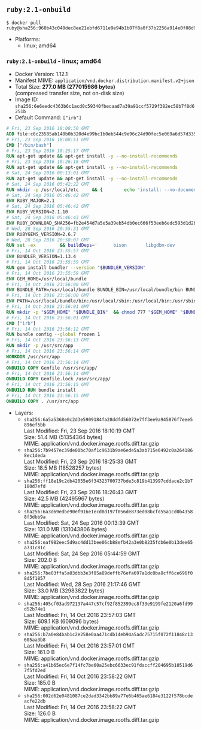 ## `ruby:2.1-onbuild`

```console
$ docker pull ruby@sha256:960b43c040dec8ee21ebfd6711e9e94b1b07f8a0f37b2256a914e0f08d9252ab
```

-	Platforms:
	-	linux; amd64

### `ruby:2.1-onbuild` - linux; amd64

-	Docker Version: 1.12.1
-	Manifest MIME: `application/vnd.docker.distribution.manifest.v2+json`
-	Total Size: **277.0 MB (277015986 bytes)**  
	(compressed transfer size, not on-disk size)
-	Image ID: `sha256:6e6eedc4363b6c1acd0c59340fbecaad7a39a91ccf5729f382ec58b7f8d6251b`
-	Default Command: `["irb"]`

```dockerfile
# Fri, 23 Sep 2016 18:08:50 GMT
ADD file:c6c23585ab140b0b320d4e99bc1b0eb544c9e96c24d90fec5e069a6d57d335ca in / 
# Fri, 23 Sep 2016 18:08:51 GMT
CMD ["/bin/bash"]
# Fri, 23 Sep 2016 18:25:17 GMT
RUN apt-get update && apt-get install -y --no-install-recommends 		ca-certificates 		curl 		wget 	&& rm -rf /var/lib/apt/lists/*
# Fri, 23 Sep 2016 18:26:18 GMT
RUN apt-get update && apt-get install -y --no-install-recommends 		bzr 		git 		mercurial 		openssh-client 		subversion 				procps 	&& rm -rf /var/lib/apt/lists/*
# Sat, 24 Sep 2016 00:13:01 GMT
RUN apt-get update && apt-get install -y --no-install-recommends 		autoconf 		automake 		bzip2 		file 		g++ 		gcc 		imagemagick 		libbz2-dev 		libc6-dev 		libcurl4-openssl-dev 		libdb-dev 		libevent-dev 		libffi-dev 		libgeoip-dev 		libglib2.0-dev 		libjpeg-dev 		libkrb5-dev 		liblzma-dev 		libmagickcore-dev 		libmagickwand-dev 		libmysqlclient-dev 		libncurses-dev 		libpng-dev 		libpq-dev 		libreadline-dev 		libsqlite3-dev 		libssl-dev 		libtool 		libwebp-dev 		libxml2-dev 		libxslt-dev 		libyaml-dev 		make 		patch 		xz-utils 		zlib1g-dev 	&& rm -rf /var/lib/apt/lists/*
# Sat, 24 Sep 2016 05:42:22 GMT
RUN mkdir -p /usr/local/etc 	&& { 		echo 'install: --no-document'; 		echo 'update: --no-document'; 	} >> /usr/local/etc/gemrc
# Sat, 24 Sep 2016 05:46:42 GMT
ENV RUBY_MAJOR=2.1
# Sat, 24 Sep 2016 05:46:42 GMT
ENV RUBY_VERSION=2.1.10
# Sat, 24 Sep 2016 05:46:43 GMT
ENV RUBY_DOWNLOAD_SHA256=fb2e454d7a5e5a39eb54db0ec666f53eeb6edc593d1d2b970ae4d150b831dd20
# Wed, 28 Sep 2016 20:55:31 GMT
ENV RUBYGEMS_VERSION=2.6.7
# Wed, 28 Sep 2016 20:58:07 GMT
RUN set -ex 		&& buildDeps=' 		bison 		libgdbm-dev 		ruby 	' 	&& apt-get update 	&& apt-get install -y --no-install-recommends $buildDeps 	&& rm -rf /var/lib/apt/lists/* 		&& wget -O ruby.tar.gz "https://cache.ruby-lang.org/pub/ruby/$RUBY_MAJOR/ruby-$RUBY_VERSION.tar.gz" 	&& echo "$RUBY_DOWNLOAD_SHA256 *ruby.tar.gz" | sha256sum -c - 		&& mkdir -p /usr/src/ruby 	&& tar -xzf ruby.tar.gz -C /usr/src/ruby --strip-components=1 	&& rm ruby.tar.gz 		&& cd /usr/src/ruby 		&& { 		echo '#define ENABLE_PATH_CHECK 0'; 		echo; 		cat file.c; 	} > file.c.new 	&& mv file.c.new file.c 		&& autoconf 	&& ./configure --disable-install-doc 	&& make -j"$(nproc)" 	&& make install 		&& apt-get purge -y --auto-remove $buildDeps 	&& cd / 	&& rm -r /usr/src/ruby 		&& gem update --system "$RUBYGEMS_VERSION"
# Fri, 14 Oct 2016 23:55:57 GMT
ENV BUNDLER_VERSION=1.13.4
# Fri, 14 Oct 2016 23:55:59 GMT
RUN gem install bundler --version "$BUNDLER_VERSION"
# Fri, 14 Oct 2016 23:55:59 GMT
ENV GEM_HOME=/usr/local/bundle
# Fri, 14 Oct 2016 23:56:00 GMT
ENV BUNDLE_PATH=/usr/local/bundle BUNDLE_BIN=/usr/local/bundle/bin BUNDLE_SILENCE_ROOT_WARNING=1 BUNDLE_APP_CONFIG=/usr/local/bundle
# Fri, 14 Oct 2016 23:56:00 GMT
ENV PATH=/usr/local/bundle/bin:/usr/local/sbin:/usr/local/bin:/usr/sbin:/usr/bin:/sbin:/bin
# Fri, 14 Oct 2016 23:56:01 GMT
RUN mkdir -p "$GEM_HOME" "$BUNDLE_BIN" 	&& chmod 777 "$GEM_HOME" "$BUNDLE_BIN"
# Fri, 14 Oct 2016 23:56:01 GMT
CMD ["irb"]
# Fri, 14 Oct 2016 23:56:12 GMT
RUN bundle config --global frozen 1
# Fri, 14 Oct 2016 23:56:13 GMT
RUN mkdir -p /usr/src/app
# Fri, 14 Oct 2016 23:56:14 GMT
WORKDIR /usr/src/app
# Fri, 14 Oct 2016 23:56:14 GMT
ONBUILD COPY Gemfile /usr/src/app/
# Fri, 14 Oct 2016 23:56:14 GMT
ONBUILD COPY Gemfile.lock /usr/src/app/
# Fri, 14 Oct 2016 23:56:15 GMT
ONBUILD RUN bundle install
# Fri, 14 Oct 2016 23:56:15 GMT
ONBUILD COPY . /usr/src/app
```

-	Layers:
	-	`sha256:6a5a5368e0c2d3e5909184fa28ddfd56072e7ff3ee9a945876f7eee5896ef5bb`  
		Last Modified: Fri, 23 Sep 2016 18:10:19 GMT  
		Size: 51.4 MB (51354364 bytes)  
		MIME: application/vnd.docker.image.rootfs.diff.tar.gzip
	-	`sha256:7b9457ec39de00bc70af1c9631b9ae6ede5a3ab715e6492c0a2641868ec1deda`  
		Last Modified: Fri, 23 Sep 2016 18:25:33 GMT  
		Size: 18.5 MB (18528257 bytes)  
		MIME: application/vnd.docker.image.rootfs.diff.tar.gzip
	-	`sha256:ff18e19c2db42055e6f34323700737bde3c819b413997cddace2c1b7180d7efd`  
		Last Modified: Fri, 23 Sep 2016 18:26:43 GMT  
		Size: 42.5 MB (42495967 bytes)  
		MIME: application/vnd.docker.image.rootfs.diff.tar.gzip
	-	`sha256:6a3d69edbe90ef916e1ecd8d197f056de873ed08bcfd55a1cd0b43588f3dbb9a`  
		Last Modified: Sat, 24 Sep 2016 00:13:39 GMT  
		Size: 131.0 MB (131043806 bytes)  
		MIME: application/vnd.docker.image.rootfs.diff.tar.gzip
	-	`sha256:eaf982eec5d9ac4dd13bee06cb88efb42a3e0b8235fdb6e0b13dee65a731c81c`  
		Last Modified: Sat, 24 Sep 2016 05:44:59 GMT  
		Size: 202.0 B  
		MIME: application/vnd.docker.image.rootfs.diff.tar.gzip
	-	`sha256:7be03ffa5a03dbb3e3f85a89deffb76efa697a1dc0ba8cff6ce696f08d5f1857`  
		Last Modified: Wed, 28 Sep 2016 21:17:46 GMT  
		Size: 33.0 MB (32983822 bytes)  
		MIME: application/vnd.docker.image.rootfs.diff.tar.gzip
	-	`sha256:405cf03ad972137a447c57cf92f852399ec8f33e9199fe2120a6fd99d52b74e1`  
		Last Modified: Fri, 14 Oct 2016 23:57:03 GMT  
		Size: 609.1 KB (609096 bytes)  
		MIME: application/vnd.docker.image.rootfs.diff.tar.gzip
	-	`sha256:b7a0e84bab1c2e258e0aa471cdb14eb94a5adc75715f072f11848c13605aa3b8`  
		Last Modified: Fri, 14 Oct 2016 23:57:01 GMT  
		Size: 161.0 B  
		MIME: application/vnd.docker.image.rootfs.diff.tar.gzip
	-	`sha256:a41b65ec6e7f14fc7be60a25ebc6633ec91fdaccff204695b10519d67f5fd2ed`  
		Last Modified: Fri, 14 Oct 2016 23:58:22 GMT  
		Size: 185.0 B  
		MIME: application/vnd.docker.image.rootfs.diff.tar.gzip
	-	`sha256:002d62e0481087ce2dad3342bb89a77e6b465ae6184e3122f578bcdeacfe22db`  
		Last Modified: Fri, 14 Oct 2016 23:58:22 GMT  
		Size: 126.0 B  
		MIME: application/vnd.docker.image.rootfs.diff.tar.gzip
